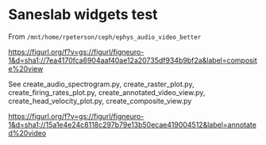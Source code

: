 # Saneslab widgets test

From `/mnt/home/rpeterson/ceph/ephys_audio_video_better`

https://figurl.org/f?v=gs://figurl/figneuro-1&d=sha1://7ea4170fca6904aaf40ae12a20735df934b9bf2a&label=composite%20view
<!--
height: 700
-->

See create_audio_spectrogram.py, create_raster_plot.py, create_firing_rates_plot.py, create_annotated_video_view.py, create_head_velocity_plot.py, create_composite_view.py

https://figurl.org/f?v=gs://figurl/figneuro-1&d=sha1://15a1e4e24c8118c297b79e13b50ecae419004512&label=annotated%20video
<!--
height: 700
-->